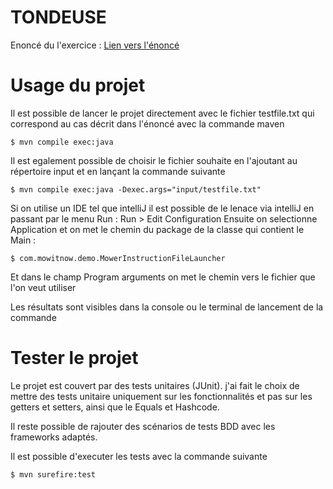 # TONDEUSE

Enoncé du l'exercice : [Lien vers l'énoncé](input/Tondeuse.pdf)

# Usage du projet

Il est possible de lancer le projet directement avec le fichier testfile.txt qui correspond au cas décrit dans l'énoncé avec la commande maven

```
$ mvn compile exec:java
```

Il est egalement possible de choisir le fichier souhaite en l'ajoutant au répertoire input et en lançant la commande suivante

```
$ mvn compile exec:java -Dexec.args="input/testfile.txt"
```
Si on utilise un IDE tel que intelliJ il est possible de le lenace via intelliJ en passant par le menu Run : Run > Edit Configuration
Ensuite on selectionne Application et on met le chemin du package de la classe qui contient le Main : 

```
$ com.mowitnow.demo.MowerInstructionFileLauncher
```
Et dans le champ Program arguments on met le chemin vers le fichier que l'on veut utiliser 

Les résultats sont visibles dans la console ou le terminal de lancement de la commande


# Tester le projet

Le projet est couvert par des tests unitaires (JUnit). j'ai fait le choix de mettre des tests unitaire uniquement sur les 
fonctionnalités et pas sur les getters et setters, ainsi que le Equals et Hashcode. 

Il reste possible de rajouter des scénarios de tests BDD avec les frameworks adaptés.

Il est possible d'executer les tests avec la commande suivante

```
$ mvn surefire:test
```